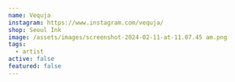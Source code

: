 ```yaml
---
name: Vequja
instagram: https://www.instagram.com/vequja/
shop: Seoul Ink
image: /assets/images/screenshot-2024-02-11-at-11.07.45 am.png
tags:
  - artist
active: false
featured: false
---
```

